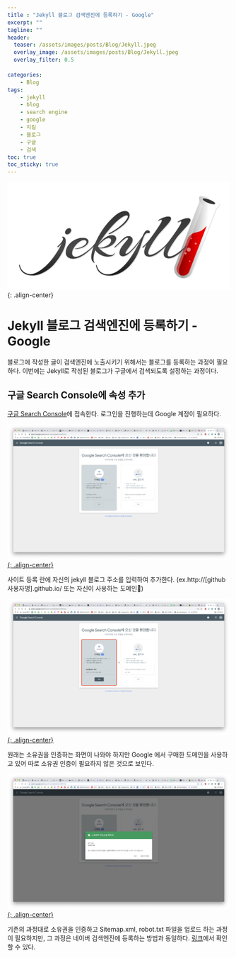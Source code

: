 ```yaml
---
title : "Jekyll 블로그 검색엔진에 등록하기 - Google"
excerpt: ""
tagline: ""
header:
  teaser: /assets/images/posts/Blog/Jekyll.jpeg
  overlay_image: /assets/images/posts/Blog/Jekyll.jpeg
  overlay_filter: 0.5
  
categories:
    - Blog
tags:
    - jekyll
    - blog
    - search engine
    - google
    - 지킬
    - 블로그
    - 구글
    - 검색
toc: true
toc_sticky: true
---
```


![jekyll](/assets/images/posts/Blog/Jekyll.jpeg){: .align-center}

# Jekyll 블로그 검색엔진에 등록하기 - Google

블로그에 작성한 글이 검색엔진에 노출시키기 위해서는 블로그를 등록하는 과정이 필요하다. 이번에는 Jekyll로 작성된 블로그가 구글에서 검색되도록 설정하는 과정이다.

## 구글 Search Console에 속성 추가

[구글 Search Console](https://search.google.com/search-console/welcome?hl=ko)에 접속한다. 로그인을 진행하는데 Google 계정이 필요하다.

[![구글 서치 콘솔 로그인](/assets/images/posts/Blog/2021-01-06-3/1.png){: .align-center}](/assets/images/posts/Blog/2021-01-06-3/1.png)

사이트 등록 란에 자신의 jekyll 블로그 주소를 입력하여 추가한다. (ex.http://[github 사용자명].github.io/ 또는 자신이 사용하는 도메인)

[![구글 서치 콘솔 로그인](/assets/images/posts/Blog/2021-01-06-3/2.png){: .align-center}](/assets/images/posts/Blog/2021-01-06-3/2.png)

원래는 소유권을 인증하는 화면이 나와야 하지만 Google 에서 구매한 도메인을 사용하고 있어 따로 소유권 인증이 필요하지 않은 것으로 보인다.

[![구글 서치 콘솔 로그인](/assets/images/posts/Blog/2021-01-06-3/3.png){: .align-center}](/assets/images/posts/Blog/2021-01-06-3/3.png)

기존의 과정대로 소유권을 인증하고 Sitemap.xml, robot.txt 파일을 업로드 하는 과정이 필요하지만, 그 과정은 네이버 검색엔진에 등록하는 방법과 동일하다. [링크](https://sanghyuk.dev/blog/2/)에서 확인할 수 있다. 